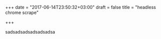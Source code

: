 +++
date = "2017-06-14T23:50:32+03:00"
draft = false
title = "headless chrome scrape"

+++

sadsadsadsadsadsadsa
